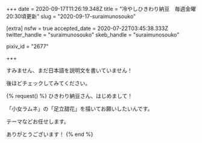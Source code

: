 +++
date = 2020-09-17T11:26:19.348Z
title = "冷やしひきわり納豆　毎週金曜20:30頃更新"
slug = "2020-09-17-suraimunosouko"

[extra]
nsfw = true
accepted_date = 2020-07-22T03:45:38.333Z
twitter_handle = "suraimunosouko"
skeb_handle = "suraimunosouko"

pixiv_id = "2677"

+++

すみません、まだ日本語を説明文を書いていません！

後ほどチェックしてみてください。

{% request() %}
ひきわり納豆さん、はじめまして！

「小女ラムネ」の「足立甜花」を描いてお願いしたいんです。

テーマなどお任せします。

ありがとうございます！
{% end %}
